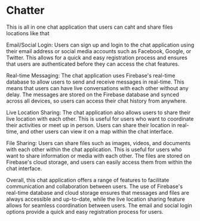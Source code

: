 # Chatter
This is all in one chat application that users can caht and share files locations like that

Email/Social Login:
Users can sign up and login to the chat application using their email address or social media accounts such as Facebook, Google, or Twitter. This allows for a quick and easy registration process and ensures that users are authenticated before they can access the chat features.

Real-time Messaging:
The chat application uses Firebase's real-time database to allow users to send and receive messages in real-time. This means that users can have live conversations with each other without any delay. The messages are stored on the Firebase database and synced across all devices, so users can access their chat history from anywhere.

Live Location Sharing:
The chat application also allows users to share their live location with each other. This is useful for users who want to coordinate their activities or meet up in person. Users can share their location in real-time, and other users can view it on a map within the chat interface.

File Sharing:
Users can share files such as images, videos, and documents with each other within the chat application. This is useful for users who want to share information or media with each other. The files are stored on Firebase's cloud storage, and users can easily access them from within the chat interface.

Overall, this chat application offers a range of features to facilitate communication and collaboration between users. The use of Firebase's real-time database and cloud storage ensures that messages and files are always accessible and up-to-date, while the live location sharing feature allows for seamless coordination between users. The email and social login options provide a quick and easy registration process for users.
